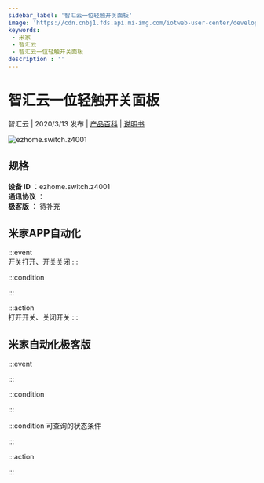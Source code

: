 ```yaml
---
sidebar_label: '智汇云一位轻触开关面板'
image: 'https://cdn.cnbj1.fds.api.mi-img.com/iotweb-user-center/developer_1679047655739VCDcmZeP.png?GalaxyAccessKeyId=AKVGLQWBOVIRQ3XLEW&Expires=9223372036854775807&Signature=EW5gnTIDPD5G4FY6SVdGBQAW4bA='
keywords: 
 - 米家
 - 智汇云
 - 智汇云一位轻触开关面板
description : ''
---
```

# 智汇云一位轻触开关面板

智汇云 | 2020/3/13 发布 | [产品百科](https://home.mi.com/webapp/content/baike/product/index.html?model=ezhome.switch.z4001/) | [说明书](https://home.mi.com/views/introduction.html?model=ezhome.switch.z4001&region=cn)

![ezhome.switch.z4001](https://cdn.cnbj1.fds.api.mi-img.com/iotweb-user-center/developer_1679047655739VCDcmZeP.png?GalaxyAccessKeyId=AKVGLQWBOVIRQ3XLEW&Expires=9223372036854775807&Signature=EW5gnTIDPD5G4FY6SVdGBQAW4bA=)

## 规格  
> 
**设备 ID** ：ezhome.switch.z4001  
**通讯协议** ：  
**极客版**  ： 待补充 


## 米家APP自动化  

:::event  
开关打开、开关关闭
:::

:::condition  

:::

:::action   
打开开关、关闭开关
:::

## 米家自动化极客版  

:::event  

:::

:::condition  

:::

:::condition 可查询的状态条件  

:::

:::action  

:::

        
